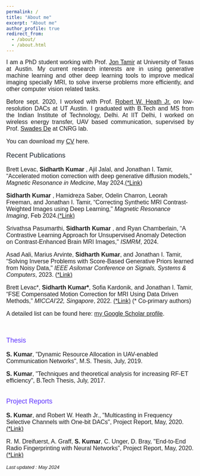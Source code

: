 ```yaml
---
permalink: /
title: "About me"
excerpt: "About me"
author_profile: true
redirect_from: 
  - /about/
  - /about.html
---
```


<font face="helvetica" size="3"><p align="justify">I am a PhD student working with Prof. <a href="http://users.ece.utexas.edu/~jtamir/" target="_blank">Jon Tamir</a> at University of Texas at Austin. My current research interests are in using generative machine learning and other deep learning tools to improve medical imaging specially MRI, to solve inverse problems more efficiently, and other computer vision related tasks.
</p>

<font face="helvetica" size="3"><p align="justify">
Before sept. 2020, I worked with Prof. 
 <a href="https://scholar.google.com/citations?user=17Ko8Q0AAAAJ&hl=en&oi=ao" target="_blank">Robert W. Heath Jr.</a> on low-resolution DACs at UT Austin.
I graduated with B.Tech and MS from the Indian Institute of Technology, Delhi. At IIT Delhi, I worked on wireless energy transfer, UAV based communication, supervised by Prof. <a href="https://web.iitd.ac.in/~swadesd/" target="_blank"> Swades De</a> at CNRG lab.  

</p>

<font face="helvetica" size="3"><p align="justify">You can download my <a href="http://sidharthkumar10500.github.io/files/Sidharth_Kumar_Resume.pdf" target="_blank">CV</a> here.</p></font>

<!-- <font face="helvetica" color="#FF0000" size="3"><p align="justify">I am in the job market in 2024! Please get in touch with me if you have any potential opportunities.</p></font> -->




<font face="helvetica" color="#17202A" size="4">
<p>Recent Publications</p></font>

<font face="helvetica" size="3"> 

<p> Brett Levac, <b> Sidharth Kumar </b>, Ajil Jalal, and Jonathan I. Tamir, “Accelerated motion correction with deep generative diffusion models," <i>Magnetic Resonance in Medicine</i>, May 2024.<a href="https://onlinelibrary.wiley.com/doi/pdf/10.1002/mrm.30082">(*Link)</a></p>

<p><b> Sidharth Kumar </b>, Hamidreza Saber, Odelin Charron, Leorah Freeman, and Jonathan I. Tamir, “Correcting Synthetic MRI Contrast-Weighted Images using Deep Learning," <i>Magnetic Resonance Imaging</i>, Feb 2024.<a href="https://www.sciencedirect.com/science/article/pii/S0730725X23002072" target="_blank">(*Link)</a></p>

<p> Srivathsa Pasumarthi, <b> Sidharth Kumar </b>,  and Ryan Chamberlain, “A Contrastive Learning Approach for Unsupervised Anomaly Detection on Contrast-Enhanced Brain MRI Images," <i>ISMRM</i>, 2024.</p>

<p> Asad Aali, Marius Arvinte, <b>Sidharth Kumar</b>, and Jonathan I. Tamir, “Solving Inverse Problems with Score-Based Generative Priors learned from Noisy Data," <i> IEEE Asilomar Conference on Signals, Systems & Computers</i>, 2023. <a href="https://arxiv.org/pdf/2305.01166" target="_blank">(*Link)</a></p>

<p> Brett Levac*, <b>Sidharth Kumar*</b>, Sofia Kardonik, and Jonathan I. Tamir, “FSE Compensated Motion Correction for MRI Using Data Driven Methods," <i> MICCAI'22, Singapore</i>, 2022. <a href="https://arxiv.org/pdf/2207.00656" target="_blank">(*Link)</a> (* Co-primary authors)</p>

<p>A detailed list can be found here:  <a href="https://scholar.google.com/citations?user=8jcAxX8AAAAJ&hl=en&oi=ao">my Google Scholar profile</a>.</p>


</font><br>

<font face="helvetica" color="#5E33FF" size="4">
<p>Thesis</p></font>

<font face="helvetica" size="3"> 

<b>S. Kumar</b>, "Dynamic Resource Allocation in UAV-enabled Communication Networks", M.S. Thesis, July, 2019. <br>

<b>S. Kumar</b>, "Techniques and theoretical analysis for increasing RF-ET efficiency", B.Tech Thesis, July, 2017. <br>
</font><br>

<font face="helvetica" color="#5E33FF" size="4">
<p>Project Reports</p></font>

<font face="helvetica" size="3"> 

<p> <b>S. Kumar</b>, and Robert W. Heath Jr., "Multicasting in Frequency Selective Channels with One-bit DACs", Project Report, May, 2020.  <a href="http://sidharthkumar10500.github.io/files/Multicasting_low_res_DACs.pdf" target="_blank">(*Link)</a></p>

<p> R. M. Dreifuerst, A. Graff,  <b>S. Kumar</b>, C. Unger, D. Bray, "End-to-End Radio Fingerprinting with Neural Networks", Project Report, May, 2020. <a href="https://arxiv.org/pdf/2010.05169.pdf" target="_blank">(*Link)</a></p>


<font face="helvetica" size="2">
<p><i>Last updated : May 2024</i></p></font>


</font><br>

<style>
img {
  float: left;
}
.boxed {
  background-color: #EFEDEC;
  color: black;
  border: none ;
  padding: 10px;
}

</style>
<br><br>